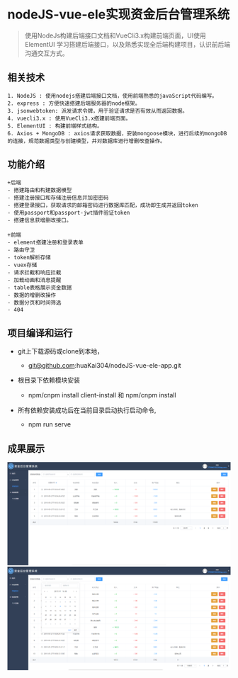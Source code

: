 # nodeJS-vue-ele实现资金后台管理系统

> 使用NodeJs构建后端接口文档和VueCli3.x构建前端页面，UI使用ElementUI
> 学习搭建后端接口，以及熟悉实现全后端构建项目，认识前后端沟通交互方式。


## 相关技术
	
	1. NodeJS : 使用nodejs搭建后端接口文档，使用前端熟悉的javaScript代码编写。
	2. express : 方便快速搭建后端服务器的node框架。
	3. jsonwebtoken: 派发请求令牌，用于验证请求是否有效从而返回数据。
	4. vuecli3.x : 使用VueCli3.x搭建前端页面。
	5. ElementUI : 构建前端样式结构。
	6. Axios + MongoDB : axios请求获取数据，安装mongoose模块，进行后续的mongoDB的连接，规范数据类型与创建模型，并对数据库进行增删改查操作。
	
## 功能介绍

	+后端
	- 搭建路由和构建数据模型
	- 搭建注册接口和存储注册信息并加密密码
	- 搭建登录接口，获取请求的邮箱密码进行数据库匹配，成功即生成并返回token
	- 使用passport和passport-jwt插件验证token
	- 搭建信息获增删改接口。
	
	+前端
	- element搭建注册和登录表单
	- 路由守卫
	- token解析存储
	- vuex存储
	- 请求拦截和响应拦截
	- 加载动画和消息提醒
	- table表格展示资金数据
	- 数据的增删改操作
	- 数据分页和时间筛选
	- 404


## 项目编译和运行
  + git上下载源码或clone到本地，
	+ git@github.com:huaKai304/nodeJS-vue-ele-app.git
	
  + 根目录下依赖模块安装
	+ npm/cnpm install client-install 和 npm/cnpm install

  + 所有依赖安装成功后在当前目录启动执行启动命令,
	+ npm run serve
		
## 成果展示
 ![avatar](./pic/01.png)
 ![avatar](./pic/02.png)

